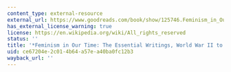 ```yaml
---
content_type: external-resource
external_url: https://www.goodreads.com/book/show/125746.Feminism_in_Our_Time
has_external_license_warning: true
license: https://en.wikipedia.org/wiki/All_rights_reserved
status: ''
title: '*Feminism in Our Time: The Essential Writings, World War II to the Present*'
uid: ce67204e-2c01-4b64-a57e-a40ba0fc12b3
wayback_url: ''
---
```

